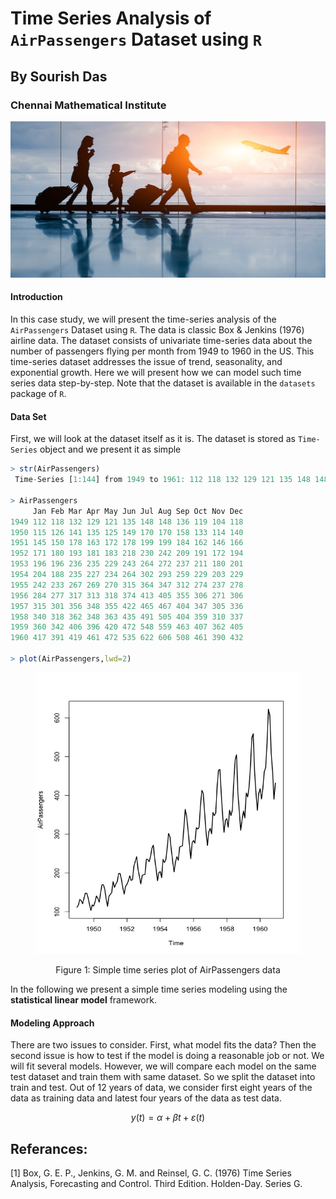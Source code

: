 # Time Series Analysis of `AirPassengers` Dataset using `R`

## By Sourish Das
### Chennai Mathematical Institute

<img src="./images/air-passengers.jpeg" alt="drawing" width="700" height="250"/>

#### Introduction

In this case study, we will present the time-series analysis of the `AirPassengers` Dataset using `R`. The data is classic Box & Jenkins (1976) airline data. The dataset consists of univariate time-series data about the number of passengers flying per month from 1949 to 1960 in the US. This time-series dataset addresses the issue of trend, seasonality, and exponential growth. Here we will present how we can model such time series data step-by-step. Note that the dataset is available in the `datasets` package of `R`.

#### Data Set

First, we will look at the dataset itself as it is. The dataset is stored as `Time-Series` object and we present it as simple 

```R
> str(AirPassengers)
 Time-Series [1:144] from 1949 to 1961: 112 118 132 129 121 135 148 148 136 119 ...

> AirPassengers
     Jan Feb Mar Apr May Jun Jul Aug Sep Oct Nov Dec
1949 112 118 132 129 121 135 148 148 136 119 104 118
1950 115 126 141 135 125 149 170 170 158 133 114 140
1951 145 150 178 163 172 178 199 199 184 162 146 166
1952 171 180 193 181 183 218 230 242 209 191 172 194
1953 196 196 236 235 229 243 264 272 237 211 180 201
1954 204 188 235 227 234 264 302 293 259 229 203 229
1955 242 233 267 269 270 315 364 347 312 274 237 278
1956 284 277 317 313 318 374 413 405 355 306 271 306
1957 315 301 356 348 355 422 465 467 404 347 305 336
1958 340 318 362 348 363 435 491 505 404 359 310 337
1959 360 342 406 396 420 472 548 559 463 407 362 405
1960 417 391 419 461 472 535 622 606 508 461 390 432

> plot(AirPassengers,lwd=2)
```
<figure>
<p align = "center">
<img src="./images/Rplot_Fig1.jpeg" alt="drawing" width="600" height="450"/>
</p>
<p align = "center">Figure 1: Simple time series plot of AirPassengers data</p>
</figure>



In the following we present a simple time series modeling using the **statistical linear model** framework.

#### Modeling Approach

There are two issues to consider. First, what model fits the data? Then the second issue is how to test if the model is doing a reasonable job or not. We will fit several models. However, we will compare each model on the same test dataset and train them with same dataset. So we split the dataset into train and test. Out of 12 years of data, we consider first eight years of the data as training data and latest four years of the data as test data.


$$
y(t) = \alpha + \beta t + \varepsilon(t)
$$

## Referances:

[1] Box, G. E. P., Jenkins, G. M. and Reinsel, G. C. (1976) Time Series Analysis, Forecasting and Control. Third Edition. Holden-Day. Series G.

